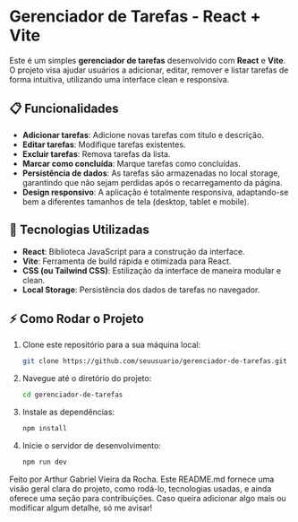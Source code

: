 # Gerenciador de Tarefas - React + Vite

Este é um simples **gerenciador de tarefas** desenvolvido com **React** e **Vite**. O projeto visa ajudar usuários a adicionar, editar, remover e listar tarefas de forma intuitiva, utilizando uma interface clean e responsiva.

## 📋 Funcionalidades

- **Adicionar tarefas**: Adicione novas tarefas com título e descrição.
- **Editar tarefas**: Modifique tarefas existentes.
- **Excluir tarefas**: Remova tarefas da lista.
- **Marcar como concluída**: Marque tarefas como concluídas.
- **Persistência de dados**: As tarefas são armazenadas no local storage, garantindo que não sejam perdidas após o recarregamento da página.
- **Design responsivo**: A aplicação é totalmente responsiva, adaptando-se bem a diferentes tamanhos de tela (desktop, tablet e mobile).

## 🚀 Tecnologias Utilizadas

- **React**: Biblioteca JavaScript para a construção da interface.
- **Vite**: Ferramenta de build rápida e otimizada para React.
- **CSS (ou Tailwind CSS)**: Estilização da interface de maneira modular e clean.
- **Local Storage**: Persistência dos dados de tarefas no navegador.

## ⚡ Como Rodar o Projeto

1. Clone este repositório para a sua máquina local:
   ```bash
   git clone https://github.com/seuusuario/gerenciador-de-tarefas.git
   ```
2. Navegue até o diretório do projeto:

   ```bash
   cd gerenciador-de-tarefas
   ```

3. Instale as dependências:

   ```bash
   npm install
   ```

4. Inicie o servidor de desenvolvimento:

   ```bash
   npm run dev
   ```

Feito por Arthur Gabriel Vieira da Rocha.
Este README.md fornece uma visão geral clara do projeto, como rodá-lo, tecnologias usadas, e ainda oferece uma seção para contribuições. Caso queira adicionar algo mais ou modificar algum detalhe, só me avisar!

